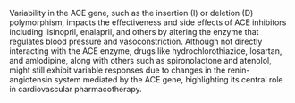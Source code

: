 Variability in the ACE gene, such as the insertion (I) or deletion (D) polymorphism, impacts the effectiveness and side effects of ACE inhibitors including lisinopril, enalapril, and others by altering the enzyme that regulates blood pressure and vasoconstriction. Although not directly interacting with the ACE enzyme, drugs like hydrochlorothiazide, losartan, and amlodipine, along with others such as spironolactone and atenolol, might still exhibit variable responses due to changes in the renin-angiotensin system mediated by the ACE gene, highlighting its central role in cardiovascular pharmacotherapy.